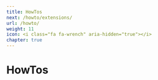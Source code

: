 ```yaml
---
title: HowTos
next: /howto/extensions/
url: /howto/
weight: 11
icon: <i class="fa fa-wrench" aria-hidden="true"></i>
chapter: true
---
```


# HowTos
